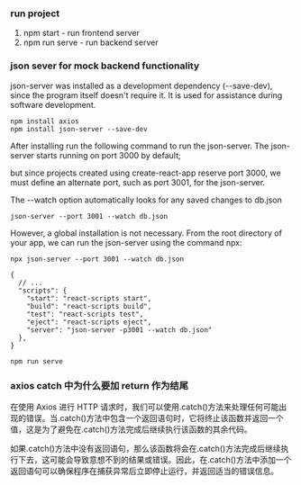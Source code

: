 ### run project
1. npm start - run frontend server
2. npm run serve - run backend server

### json sever for mock backend functionality

json-server was installed as a development dependency (--save-dev), since the program itself doesn't require it. It is used for assistance during software development.

```
npm install axios
npm install json-server --save-dev
```

After installing run the following command to run the json-server. The json-server starts running on port 3000 by default;

but since projects created using create-react-app reserve port 3000, we must define an alternate port, such as port 3001, for the json-server.

The --watch option automatically looks for any saved changes to db.json

`json-server --port 3001 --watch db.json`

However, a global installation is not necessary. From the root directory of your app, we can run the json-server using the command npx:

`npx json-server --port 3001 --watch db.json`

```
{
  // ...
  "scripts": {
    "start": "react-scripts start",
    "build": "react-scripts build",
    "test": "react-scripts test",
    "eject": "react-scripts eject",
    "server": "json-server -p3001 --watch db.json"
  },
}
```

```
npm run serve
```

### axios catch 中为什么要加 return 作为结尾

在使用 Axios 进行 HTTP 请求时，我们可以使用.catch()方法来处理任何可能出现的错误。当.catch()方法中包含一个返回语句时，它将终止该函数并返回一个值，这是为了避免在.catch()方法完成后继续执行该函数的其余代码。

如果.catch()方法中没有返回语句，那么该函数将会在.catch()方法完成后继续执行下去，这可能会导致意想不到的结果或错误。因此，在.catch()方法中添加一个返回语句可以确保程序在捕获异常后立即停止运行，并返回适当的错误信息。
